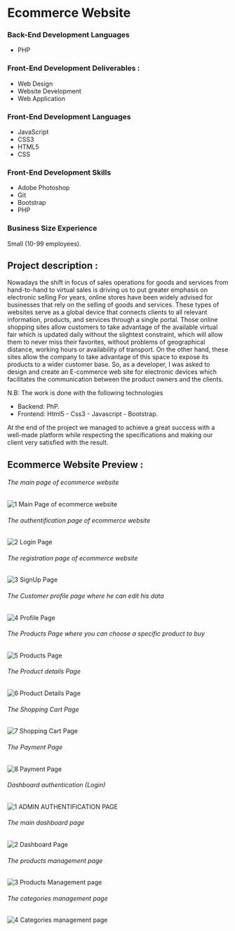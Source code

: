 # Ecommerce Website
### Back-End Development Languages
- PHP 

### Front-End Development Deliverables :
- Web Design 
- Website Development
- Web Application

### Front-End Development Languages
- JavaScript 
- CSS3
- HTML5 
- CSS

### Front-End Development Skills
- Adobe Photoshop 
- Git 
- Bootstrap 
- PHP

### Business Size Experience
Small (10-99 employees).


## Project description :
 Nowadays the shift in focus of sales operations for goods and services from hand-to-hand to virtual sales is driving us to put greater emphasis on electronic selling 
 For years, online stores have been widely advised for businesses that rely on the selling of goods and services. These types of websites serve as a global device that connects clients to all relevant information, products, and services through a single portal.
 Those online shopping sites allow customers to take advantage of the available virtual fair which is updated daily without the slightest constraint, which will allow them to never miss their favorites, without problems of geographical distance, working hours or availability of transport. On the other hand, these sites allow the company to take advantage of this space to expose its products to a wider customer base.
 So, as a developer, I was asked to design and create an E-commerce web site for electronic devices which facilitates the communication between the product owners and the clients.

N.B: The work is done with the following technologies
- Backend: PhP.
- Frontend: Html5 - Css3 - Javascript - Bootstrap.

At the end of the project we managed to achieve a great success with a well-made platform while respecting the specifications and making our client very satisfied with the result.

## Ecommerce Website Preview :

###### The main page of ecommerce website

![1 Main Page of ecommerce website](https://user-images.githubusercontent.com/75227040/134665487-4a444dd5-8e42-4bef-a9d9-7b4574ff78c1.png)

###### The authentification page of ecommerce website

![2 Login Page](https://user-images.githubusercontent.com/75227040/134665787-a5166309-c3c6-47ce-baf4-090053ea4a2e.png)

###### The registration page of ecommerce website

![3 SignUp Page](https://user-images.githubusercontent.com/75227040/134665870-7b19d369-349f-451f-af3e-5f0e3f495b74.png)

###### The Customer profile page where he can edit his data

![4 Profile Page](https://user-images.githubusercontent.com/75227040/134667231-dffa1330-d613-428d-8d6f-42f06c3b1776.png)

###### The Products Page where you can choose a specific product to buy

![5 Products Page](https://user-images.githubusercontent.com/75227040/134667348-2990f686-518e-4a6c-8989-8feccd7cfe03.png)

###### The Product details Page

![6 Product Details Page](https://user-images.githubusercontent.com/75227040/134667664-c9263b8c-5a69-4712-b798-66f6a104725b.png)

###### The Shopping Cart Page

![7 Shopping Cart Page](https://user-images.githubusercontent.com/75227040/134667726-7524aa3e-e860-4bef-ba05-aa8177c67bd8.png)

###### The Payment Page

![8 Payment Page](https://user-images.githubusercontent.com/75227040/134667784-a79ca706-fc37-40ef-b093-4fe23fe58075.png)

###### Dashboard authentication (Login)

![1 ADMIN AUTHENTIFICATION PAGE](https://user-images.githubusercontent.com/75227040/134668927-7efe7b11-e53c-4cb9-a73a-3d2fe79c9c14.png)

###### The main dashboard page

![2 Dashboard Page](https://user-images.githubusercontent.com/75227040/134668973-aa408356-d84f-4ed0-8dbe-658b64e8643f.png)

###### The products management page

![3 Products Management page](https://user-images.githubusercontent.com/75227040/134669026-ba2169f1-3154-4c9a-a6f2-e2f9e19f5d7e.png)

###### The categories management page

![4 Categories management page](https://user-images.githubusercontent.com/75227040/134669065-d48882fc-5b2d-4996-8c66-b245a444dce9.png)
